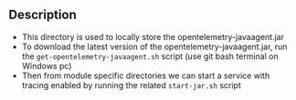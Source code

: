## Description
- This directory is used to locally store the opentelemetry-javaagent.jar
- To download the latest version of the opentelemetry-javaagent.jar,
  run the `get-opentelemetry-javaagent.sh` script (use git bash terminal on Windows pc)
- Then from module specific directories we can start a service with tracing enabled
  by running the related `start-jar.sh` script
